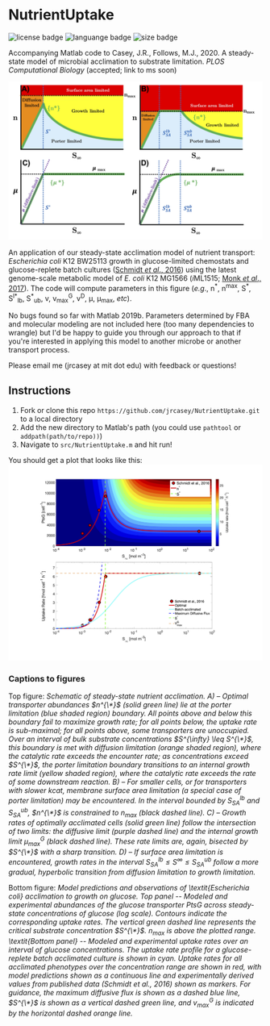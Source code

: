 # NutrientUptake
![license badge](https://img.shields.io/github/license/jrcasey/NutrientUptake) ![languange badge](https://img.shields.io/github/languages/top/jrcasey/NutrientUptake) ![size badge](https://img.shields.io/github/repo-size/jrcasey/NutrientUptake)

Accompanying Matlab code to Casey, J.R., Follows, M.J., 2020. A steady-state model of microbial acclimation to substrate limitation. *PLOS Computational Biology* (accepted; link to ms soon)

![Figure 3](https://github.com/jrcasey/NutrientUptake/blob/master/assets/Figure_3.jpg)

An application of our steady-state acclimation model of nutrient transport: *Escherichia coli* K12 BW25113 growth in glucose-limited chemostats and glucose-replete batch cultures ([Schmidt *et al*., 2016](https://www.nature.com/articles/nbt.3418)) using the latest genome-scale metabolic model of *E. coli* K12 MG1566 (*i*ML1515; [Monk *et al*., 2017](https://www.nature.com/articles/nbt.3956)). The code will compute parameters in this figure (*e.g*., n<sup>\*</sup>, n<sup>max</sup>, S<sup>\*</sup>, S<sup>l\*</sup><sub>lb</sub>, S<sup>\*</sup><sub>ub</sub>, v, v<sub>max</sub><sup>G</sup>, v<sup>D</sup>, &mu;, &mu;<sub>max</sub>, *etc*).

No bugs found so far with Matlab 2019b. Parameters determined by FBA and molecular modeling are not included here (too many dependencies to wrangle) but I'd be happy to guide you through our approach to that if you're interested in applying this model to another microbe or another transport process. 

Please email me (jrcasey at mit dot edu) with feedback or questions!

## Instructions
1. Fork or clone this repo `https://github.com/jrcasey/NutrientUptake.git` to a local directory
2. Add the new directory to Matlab's path (you could use `pathtool` or `addpath(path/to/repo))`)
3. Navigate to `src/NutrientUptake.m` and hit run!

You should get a plot that looks like this:
![Figure 5](https://github.com/jrcasey/NutrientUptake/blob/master/assets/Figure_5.jpg)


### Captions to figures
Top figure:
*Schematic of steady-state nutrient acclimation. A) – Optimal transporter abundances $n^{\*}$ (solid green line) lie at the porter limitation (blue shaded region) boundary. All points above and below this boundary fail to maximize growth rate; for all points below, the uptake rate is sub-maximal; for all points above, some transporters are unoccupied. Over an interval of bulk substrate concentrations $S^{\infty} \leq S^{\*}$, this boundary is met with diffusion limitation (orange shaded region), where the catalytic rate exceeds the encounter rate; as concentrations exceed $S^{\*}$, the porter limitation boundary transitions to an internal growth rate limit (yellow shaded region), where the catalytic rate exceeds the rate of some downstream reaction. B) – For smaller cells, or for transporters with slower kcat, membrane surface area limitation (a special case of porter limitation) may be encountered. In the interval bounded by $S_{SA}^{lb}$ and $S_{SA}^{ub}$, $n^{\*}$ is constrained to $n_{max}$ (black dashed line). C) – Growth rates of optimally acclimated cells (solid green line) follow the intersection of two limits: the diffusive limit (purple dashed line) and the internal growth limit $\mu_{max}^{G}$ (black dashed line). These rate limits are, again, bisected by $S^{\*}$ with a sharp transition. D) – If surface area limitation is encountered, growth rates in the interval $S_{SA}^{lb} \leq S^{\infty} \leq S_{SA}^{ub}$ follow a more gradual, hyperbolic transition from diffusion limitation to growth limitation.*

Bottom figure:
*Model predictions and observations of \textit{Escherichia coli} acclimation to growth on glucose. Top panel -- Modeled and experimental abundances of the glucose transporter PtsG across steady-state concentrations of glucose (log scale). Contours indicate the corresponding uptake rates. The vertical green dashed line represents the critical substrate concentration $S^{\*}$. $n_{max}$ is above the plotted range. \textit{Bottom panel} -- Modeled and experimental uptake rates over an interval of glucose concentrations. The uptake rate profile for a glucose-replete batch acclimated culture is shown in cyan. Uptake rates for all acclimated phenotypes over the concentration range are shown in red, with model predictions shown as a continuous line and experimentally derived values from published data (Schmidt et al., 2016) shown as markers. For guidance, the maximum diffusive flux is shown as a dashed blue line, $S^{\*}$ is shown as a vertical dashed green line, and $v_{max}^{G}$ is indicated by the horizontal dashed orange line.*